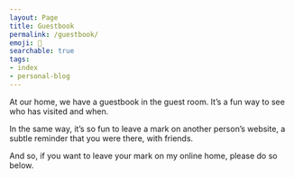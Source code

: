 ```yaml
---
layout: Page
title: Guestbook
permalink: /guestbook/
emoji: 💌
searchable: true
tags:
- index
- personal-blog
---
```

At our home, we have a guestbook in the guest room. It’s a fun way to see who has visited and when.

In the same way, it’s so fun to leave a mark on another person’s website, a subtle reminder that you were there, with friends.

And so, if you want to leave your mark on my online home, please do so below.

<div id="cusdis_thread" data-theme="auto" data-host="https://cusdis.com" data-app-id="0bbb76b5-e971-4d9c-8fa7-a4c9e1ff0984" data-page-id="{{ page.url }}" data-page-url="{{ site.url }}{{ page.url }}" data-page-title="{{ page.title }}"></div>
<script>
function adjustIframeHeight(iframe) {
    var heights = [];
    function load() {
        if (!iframe.contentWindow.document.body) {
            return setTimeout(load, 500);
        }
        var height = iframe.contentWindow.document.body.scrollHeight;
        // Set the iframe height
        iframe.style.height = height + 'px';
        heights.push(height);
        // if the height has been the same for 1.5 seconds, stop polling
        if (heights.length > 3 && heights[heights.length - 1] === heights[heights.length - 2] && heights[heights.length - 2] === heights[heights.length - 3]) {
            return;
        }
        setTimeout(load, 500);
    };
    load();
}

// poll to get the iframe
(function waitForIframe() {
    var myIframe = document.querySelector('#cusdis_thread iframe');
    if (myIframe) {
        adjustIframeHeight(myIframe);
    } else {
        setTimeout(waitForIframe, 100);
    }
})();
</script>
